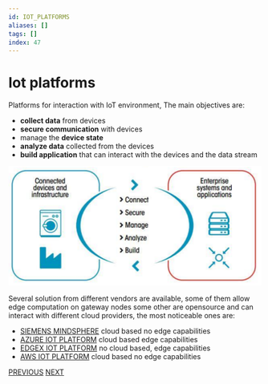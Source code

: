 ```yaml
---
id: IOT_PLATFORMS
aliases: []
tags: []
index: 47
---
```


# Iot platforms

Platforms for interaction with IoT environment, The main objectives are:

- **collect data** from devices
- **secure communication** with devices
- manage the **device state**
- **analyze data** collected from the devices
- **build application** that can interact with the devices and the data stream

![](assets/mobile_systems/Pasted%20image%2020240615125256.png)

Several solution from different vendors are available, some of them allow edge computation on gateway nodes some other are opensource and can interact with different cloud providers, the most noticeable ones are:

-  [SIEMENS MINDSPHERE](pages/mobile_systems/iot/siemens_mindsphere.md) cloud based no edge capabilities
- [AZURE IOT PLATFORM](pages/mobile_systems/iot/azure_iot_platform.md) cloud based edge capabilities
-  [EDGEX IOT PLATFORM](pages/mobile_systems/iot/edgex_iot_platform.md) no cloud based, edge capabilities
- [AWS IOT PLATFORM](pages/mobile_systems/iot/aws_iot_platform.md) cloud based no edge capabilities

[PREVIOUS](pages/mobile_systems/iot/scada.md) [NEXT](pages/mobile_systems/iot/aws_iot_platform.md)
